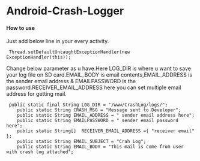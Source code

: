 # Android-Crash-Logger
#### How to use
Just add below line in your every activity.
```
 Thread.setDefaultUncaughtExceptionHandler(new ExceptionHandler(this));
```
Change below parameter as u have.Here LOG_DIR is where u want to save your log file on SD card.EMAIL_BODY is email contents,EMAIL_ADDRESS is the sender email address & EMAILPASSWORD is the password.RECEIVER_EMAIL_ADDRESS here you can set multiple email address for getting mail.
```
 public static final String LOG_DIR = "/www/CrashLog/logs/";
	public static String CRASH_MSG = "Message sent to Developer";
	public static String EMAIL_ADDRESS = " sender email address here";
	public static String EMAILPASSWORD = " sender email password here";
	public static String[]  RECEIVER_EMAIL_ADDRESS ={ "receiver email" };
	public static String EMAIL_SUBJECT = "Crah Log";
	public static String EMAIL_BODY = "This mail is come from user with crash log attached";
```


